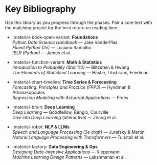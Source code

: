 # Key Bibliography

Use this library as you progress through the phases. Pair a core text with the matching project for the best return on reading time.

<div class="feature-grid" markdown>

-   :material-book-open-variant: **Foundations**  
    *Python Data Science Handbook* — Jake VanderPlas  
    *Fluent Python (2e)* — Luciano Ramalho  
    *ISLR (Python)* — James et al.

-   :material-function-variant: **Math & Statistics**  
    *Introduction to Probability (Stat 110)* — Blitzstein & Hwang  
    *The Elements of Statistical Learning* — Hastie, Tibshirani, Friedman

-   :material-chart-timeline: **Time Series & Forecasting**  
    *Forecasting: Principles and Practice (FPP3)* — Hyndman & Athanasopoulos  
    *Regression Modeling with Actuarial Applications* — Frees

-   :material-brain: **Deep Learning**  
    *Deep Learning* — Goodfellow, Bengio, Courville  
    *Dive into Deep Learning* (interactive) — Zhang et al.

-   :material-robot: **NLP & LLMs**  
    *Speech and Language Processing (3e draft)* — Jurafsky & Martin  
    *Natural Language Processing with Transformers* — Tunstall et al.

-   :material-factory: **Data Engineering & Ops**  
    *Designing Data-Intensive Applications* — Kleppmann  
    *Machine Learning Design Patterns* — Lakshmanan et al.

</div>
